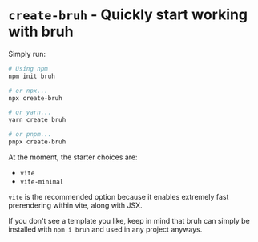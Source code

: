 # `create-bruh` - Quickly start working with bruh

Simply run:
```sh
# Using npm
npm init bruh

# or npx...
npx create-bruh

# or yarn...
yarn create bruh

# or pnpm...
pnpx create-bruh
```

At the moment, the starter choices are:

- `vite`
- `vite-minimal`

`vite` is the recommended option because it enables extremely fast prerendering within vite, along with JSX.

If you don't see a template you like, keep in mind that bruh can simply be installed with `npm i bruh` and used in any project anyways.
